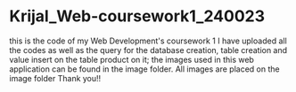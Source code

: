 # Krijal_Web-coursework1_240023
this is the code of my  Web Development's coursework 1 
I have uploaded all the codes as well as the query for the database creation, table creation and value insert on the table product on it;
the images used in this web application can be found in the image folder. All images are placed on the image folder
Thank you!!

